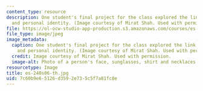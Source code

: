 ```yaml
---
content_type: resource
description: One student's final project for the class explored the link between clothes
  and personal identity. (Image courtesy of Mirat Shah. Used with permission.)
file: https://ol-ocw-studio-app-production.s3.amazonaws.com/courses/es-240-composing-your-life-exploration-of-self-through-visual-arts-and-writing-spring-2006/7c60b9e65126d3592e735c5f7a81fc8e_es-240s06-th.jpg
file_type: image/jpeg
image_metadata:
  caption: One student's final project for the class explored the link between clothes
    and personal identity. (Image courtesy of Mirat Shah. Used with permission.)
  credit: Image courtesy of Mirat Shah. Used with permission.
  image-alt: Photo of a person's face, sunglasses, shirt and necklaces.
resourcetype: Image
title: es-240s06-th.jpg
uid: 7c60b9e6-5126-d359-2e73-5c5f7a81fc8e
---
```

